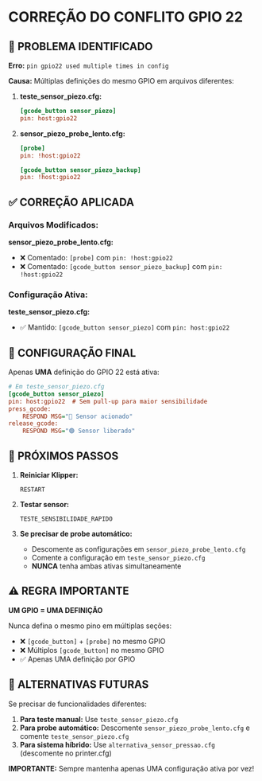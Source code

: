# CORREÇÃO DO CONFLITO GPIO 22

## 🚨 PROBLEMA IDENTIFICADO

**Erro:** `pin gpio22 used multiple times in config`

**Causa:** Múltiplas definições do mesmo GPIO em arquivos diferentes:

1. **teste_sensor_piezo.cfg:**
   ```ini
   [gcode_button sensor_piezo]
   pin: host:gpio22
   ```

2. **sensor_piezo_probe_lento.cfg:**
   ```ini
   [probe]
   pin: !host:gpio22
   
   [gcode_button sensor_piezo_backup]
   pin: !host:gpio22
   ```

## ✅ CORREÇÃO APLICADA

### Arquivos Modificados:

**sensor_piezo_probe_lento.cfg:**
- ❌ Comentado: `[probe]` com `pin: !host:gpio22`
- ❌ Comentado: `[gcode_button sensor_piezo_backup]` com `pin: !host:gpio22`

### Configuração Ativa:

**teste_sensor_piezo.cfg:**
- ✅ Mantido: `[gcode_button sensor_piezo]` com `pin: host:gpio22`

## 🔧 CONFIGURAÇÃO FINAL

Apenas **UMA** definição do GPIO 22 está ativa:

```ini
# Em teste_sensor_piezo.cfg
[gcode_button sensor_piezo]
pin: host:gpio22  # Sem pull-up para maior sensibilidade
press_gcode:
    RESPOND MSG="🔴 Sensor acionado"
release_gcode:
    RESPOND MSG="🟢 Sensor liberado"
```

## 🧪 PRÓXIMOS PASSOS

1. **Reiniciar Klipper:**
   ```
   RESTART
   ```

2. **Testar sensor:**
   ```
   TESTE_SENSIBILIDADE_RAPIDO
   ```

3. **Se precisar de probe automático:**
   - Descomente as configurações em `sensor_piezo_probe_lento.cfg`
   - Comente a configuração em `teste_sensor_piezo.cfg`
   - **NUNCA** tenha ambas ativas simultaneamente

## ⚠️ REGRA IMPORTANTE

**UM GPIO = UMA DEFINIÇÃO**

Nunca defina o mesmo pino em múltiplas seções:
- ❌ `[gcode_button]` + `[probe]` no mesmo GPIO
- ❌ Múltiplos `[gcode_button]` no mesmo GPIO
- ✅ Apenas UMA definição por GPIO

## 🔄 ALTERNATIVAS FUTURAS

Se precisar de funcionalidades diferentes:

1. **Para teste manual:** Use `teste_sensor_piezo.cfg`
2. **Para probe automático:** Descomente `sensor_piezo_probe_lento.cfg` e comente `teste_sensor_piezo.cfg`
3. **Para sistema híbrido:** Use `alternativa_sensor_pressao.cfg` (descomente no printer.cfg)

**IMPORTANTE:** Sempre mantenha apenas UMA configuração ativa por vez!